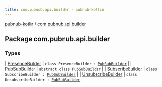 ```yaml
---
title: com.pubnub.api.builder - pubnub-kotlin
---
```


[pubnub-kotlin](../index.html) / [com.pubnub.api.builder](./index.html)

## Package com.pubnub.api.builder

### Types

| [PresenceBuilder](-presence-builder/index.html) | `class PresenceBuilder : `[`PubSubBuilder`](-pub-sub-builder/index.html) |
| [PubSubBuilder](-pub-sub-builder/index.html) | `abstract class PubSubBuilder` |
| [SubscribeBuilder](-subscribe-builder/index.html) | `class SubscribeBuilder : `[`PubSubBuilder`](-pub-sub-builder/index.html) |
| [UnsubscribeBuilder](-unsubscribe-builder/index.html) | `class UnsubscribeBuilder : `[`PubSubBuilder`](-pub-sub-builder/index.html) |

